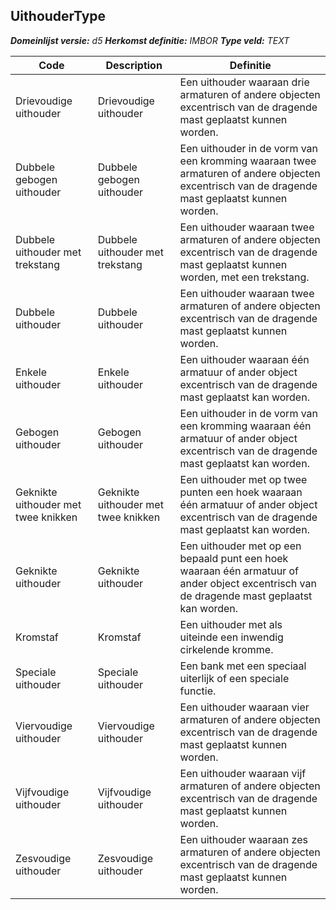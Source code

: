 ﻿## UithouderType

*__Domeinlijst versie:__ d5*
*__Herkomst definitie:__ IMBOR*
*__Type veld:__ TEXT*

|__Code__ |__Description__ |__Definitie__	|
|	---	|	---	|   ---	| 
| Drievoudige uithouder | Drievoudige uithouder | Een uithouder waaraan drie armaturen of andere objecten excentrisch van de dragende mast geplaatst kunnen worden. |
| Dubbele gebogen uithouder | Dubbele gebogen uithouder | Een uithouder in de vorm van een kromming waaraan twee armaturen of andere objecten excentrisch van de dragende mast geplaatst kunnen worden. |
| Dubbele uithouder met trekstang | Dubbele uithouder met trekstang | Een uithouder waaraan twee armaturen of andere objecten excentrisch van de dragende mast geplaatst kunnen worden, met een trekstang. |
| Dubbele uithouder | Dubbele uithouder | Een uithouder waaraan twee armaturen of andere objecten excentrisch van de dragende mast geplaatst kunnen worden. |
| Enkele uithouder | Enkele uithouder | Een uithouder waaraan één armatuur of ander object excentrisch van de dragende mast geplaatst kan worden. |
| Gebogen uithouder | Gebogen uithouder | Een uithouder in de vorm van een kromming waaraan één armatuur of ander object excentrisch van de dragende mast geplaatst kan worden. |
| Geknikte uithouder met twee knikken | Geknikte uithouder met twee knikken | Een uithouder met op twee punten een hoek waaraan één armatuur of ander object excentrisch van de dragende mast geplaatst kan worden. |
| Geknikte uithouder | Geknikte uithouder | Een uithouder met op een bepaald punt een hoek waaraan één armatuur of ander object excentrisch van de dragende mast geplaatst kan worden. |
| Kromstaf | Kromstaf | Een uithouder met als uiteinde een inwendig cirkelende kromme. |
| Speciale uithouder | Speciale uithouder | Een bank met een speciaal uiterlijk of een speciale functie. |
| Viervoudige uithouder | Viervoudige uithouder | Een uithouder waaraan vier armaturen of andere objecten excentrisch van de dragende mast geplaatst kunnen worden. |
| Vijfvoudige uithouder | Vijfvoudige uithouder | Een uithouder waaraan vijf armaturen of andere objecten excentrisch van de dragende mast geplaatst kunnen worden. |
| Zesvoudige uithouder | Zesvoudige uithouder | Een uithouder waaraan zes armaturen of andere objecten excentrisch van de dragende mast geplaatst kunnen worden. |
